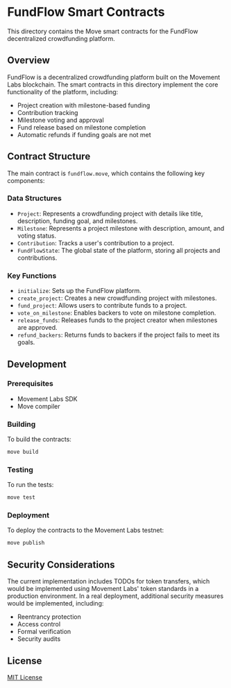 # FundFlow Smart Contracts

This directory contains the Move smart contracts for the FundFlow decentralized crowdfunding platform.

## Overview

FundFlow is a decentralized crowdfunding platform built on the Movement Labs blockchain. The smart contracts in this directory implement the core functionality of the platform, including:

- Project creation with milestone-based funding
- Contribution tracking
- Milestone voting and approval
- Fund release based on milestone completion
- Automatic refunds if funding goals are not met

## Contract Structure

The main contract is `fundflow.move`, which contains the following key components:

### Data Structures

- `Project`: Represents a crowdfunding project with details like title, description, funding goal, and milestones.
- `Milestone`: Represents a project milestone with description, amount, and voting status.
- `Contribution`: Tracks a user's contribution to a project.
- `FundFlowState`: The global state of the platform, storing all projects and contributions.

### Key Functions

- `initialize`: Sets up the FundFlow platform.
- `create_project`: Creates a new crowdfunding project with milestones.
- `fund_project`: Allows users to contribute funds to a project.
- `vote_on_milestone`: Enables backers to vote on milestone completion.
- `release_funds`: Releases funds to the project creator when milestones are approved.
- `refund_backers`: Returns funds to backers if the project fails to meet its goals.

## Development

### Prerequisites

- Movement Labs SDK
- Move compiler

### Building

To build the contracts:

```bash
move build
```

### Testing

To run the tests:

```bash
move test
```

### Deployment

To deploy the contracts to the Movement Labs testnet:

```bash
move publish
```

## Security Considerations

The current implementation includes TODOs for token transfers, which would be implemented using Movement Labs' token standards in a production environment. In a real deployment, additional security measures would be implemented, including:

- Reentrancy protection
- Access control
- Formal verification
- Security audits

## License

[MIT License](LICENSE)
